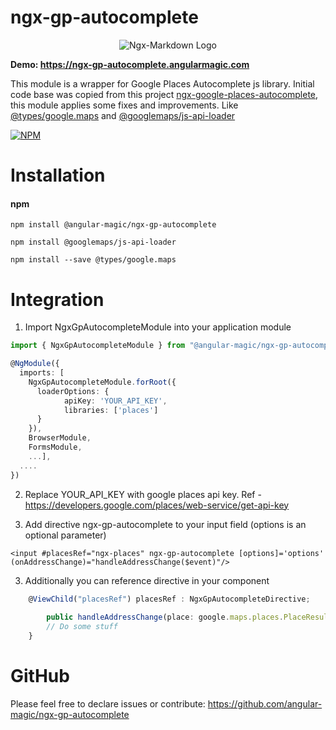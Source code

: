 # ngx-gp-autocomplete
<p align="center">
  <img alt="Ngx-Markdown Logo" src="https://ngx-validator.angularmagic.com/assets/cover.png">
</p>

**Demo: https://ngx-gp-autocomplete.angularmagic.com**

This module is a wrapper for Google Places Autocomplete js library. Initial code base was copied from this project
[ngx-google-places-autocomplete](https://www.npmjs.com/package/ngx-google-places-autocomplete), this module applies some fixes and improvements.
Like [@types/google.maps](https://www.npmjs.com/package/@types/google.maps) and [@googlemaps/js-api-loader](https://www.npmjs.com/package/@googlemaps/js-api-loader)

[![NPM](https://nodei.co/npm/@angular-magic/ngx-gp-autocomplete.png)](https://nodei.co/npm/@angular-magic/ngx-gp-autocomplete/)

# Installation
#### npm
```
npm install @angular-magic/ngx-gp-autocomplete
```

```
npm install @googlemaps/js-api-loader
```

```
npm install --save @types/google.maps
```


# Integration
1. Import NgxGpAutocompleteModule into your application module

```ts
import { NgxGpAutocompleteModule } from "@angular-magic/ngx-gp-autocomplete";

@NgModule({
  imports: [
    NgxGpAutocompleteModule.forRoot({ 
      loaderOptions: { 
            apiKey: 'YOUR_API_KEY',
            libraries: ['places']
      } 
    }),
    BrowserModule,
    FormsModule,
    ...],
  ....
})
```
2. Replace YOUR_API_KEY with google places api key. Ref - https://developers.google.com/places/web-service/get-api-key

2. Add directive ngx-gp-autocomplete to your input field (options is an optional parameter)
```
<input #placesRef="ngx-places" ngx-gp-autocomplete [options]='options' (onAddressChange)="handleAddressChange($event)"/>
```
3. Additionally you can reference directive in your component
```ts
    @ViewChild("placesRef") placesRef : NgxGpAutocompleteDirective;
    
        public handleAddressChange(place: google.maps.places.PlaceResult) {
        // Do some stuff
    }
```

# GitHub
Please feel free to declare issues or contribute: https://github.com/angular-magic/ngx-gp-autocomplete
